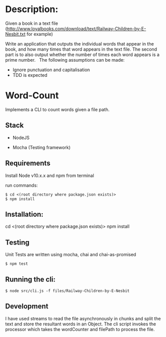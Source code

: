 # Description:

Given a book in a text file (http://www.loyalbooks.com/download/text/Railway-Children-by-E-Nesbit.txt for example)

Write an application that outputs the individual words that appear in the book, and how many times that word appears in the text file.
The second part is to also output whether the number of times each word appears is a prime number.
 
The following assumptions can be made:
- Ignore punctuation and capitalisation
- TDD is expected

# Word-Count

Implements a CLI to count words given a file path.

## Stack

* NodeJS

* Mocha (Testing framework)

## Requirements
Install Node v10.x.x and npm from terminal

run commands:

```
$ cd <(root directory where package.json exists)>
$ npm install

```

## Installation:

cd <(root directory where package.json exists)>
npm install

## Testing

Unit Tests are written using mocha, chai and chai-as-promised

```
$ npm test
```

## Running the cli:

```
$ node src/cli.js -f files/Railway-Children-by-E-Nesbit
```

## Development
I have used streams to read the file asynchronously in chunks and split the text and store the resultant words in an
Object. The cli script invokes the processor which takes the wordCounter and filePath to process the file.

